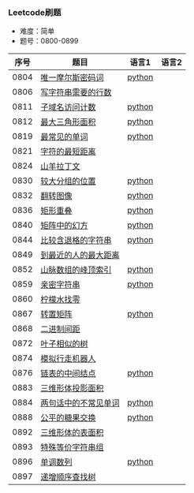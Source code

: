 ### Leetcode刷题
* 难度：简单
* 题号：0800-0899

|序号|题目|语言1|语言2|
|---|---|---|---|
|0804|<a href="https://leetcode-cn.com/problems/unique-morse-code-words/">唯一摩尔斯密码词</a>|<a href="https://github.com/hhe0/Leetcode/tree/master/Easy/0800-0899/0804/python">python</a>||
|0806|<a href="https://leetcode-cn.com/problems/number-of-lines-to-write-string/">写字符串需要的行数</a>|||
|0811|<a href="https://leetcode-cn.com/problems/subdomain-visit-count/">子域名访问计数</a>|<a href="https://github.com/hhe0/Leetcode/tree/master/Easy/0800-0899/0811/python">python</a>||
|0812|<a href="https://leetcode-cn.com/problems/largest-triangle-area/">最大三角形面积</a>|<a href="https://github.com/hhe0/Leetcode/tree/master/Easy/0800-0899/0812/python">python</a>||
|0819|<a href="https://leetcode-cn.com/problems/most-common-word/">最常见的单词</a>|<a href="https://github.com/hhe0/Leetcode/tree/master/Easy/0800-0899/0819/python">python</a>||
|0821|<a href="https://leetcode-cn.com/problems/shortest-distance-to-a-character/">字符的最短距离</a>|||
|0824|<a href="https://leetcode-cn.com/problems/goat-latin/">山羊拉丁文</a>|||
|0830|<a href="https://leetcode-cn.com/problems/positions-of-large-groups/">较大分组的位置</a>|<a href="https://github.com/hhe0/Leetcode/tree/master/Easy/0800-0899/0830/python">python</a>||
|0832|<a href="https://leetcode-cn.com/problems/flipping-an-image/">翻转图像</a>|<a href="https://github.com/hhe0/Leetcode/tree/master/Easy/0800-0899/0832/python">python</a>||
|0836|<a href="https://leetcode-cn.com/problems/rectangle-overlap/">矩形重叠</a>|<a href="https://github.com/hhe0/Leetcode/tree/master/Easy/0800-0899/0836/python">python</a>||
|0840|<a href="https://leetcode-cn.com/problems/magic-squares-in-grid/">矩阵中的幻方</a>|<a href="https://github.com/hhe0/Leetcode/tree/master/Easy/0800-0899/0840/python">python</a>||
|0844|<a href="https://leetcode-cn.com/problems/backspace-string-compare/">比较含退格的字符串</a>|<a href="https://github.com/hhe0/Leetcode/tree/master/Easy/0800-0899/0844/python">python</a>||
|0849|<a href="https://leetcode-cn.com/problems/maximize-distance-to-closest-person/">到最近的人的最大距离</a>|||
|0852|<a href="https://leetcode-cn.com/problems/peak-index-in-a-mountain-array/">山脉数组的峰顶索引</a>|<a href="https://github.com/hhe0/Leetcode/tree/master/Easy/0800-0899/0852/python">python</a>||
|0859|<a href="https://leetcode-cn.com/problems/buddy-strings/">亲密字符串</a>|<a href="https://github.com/hhe0/Leetcode/tree/master/Easy/0800-0899/0859/python">python</a>||
|0860|<a href="https://leetcode-cn.com/problems/lemonade-change/">柠檬水找零</a>|||
|0867|<a href="https://leetcode-cn.com/problems/transpose-matrix/">转置矩阵</a>|<a href="https://github.com/hhe0/Leetcode/tree/master/Easy/0800-0899/0867/python">python</a>||
|0868|<a href="https://leetcode-cn.com/problems/binary-gap/">二进制间距</a>|||
|0872|<a href="https://leetcode-cn.com/problems/leaf-similar-trees/">叶子相似的树</a>|||
|0874|<a href="https://leetcode-cn.com/problems/walking-robot-simulation/">模拟行走机器人</a>|||
|0876|<a href="https://leetcode-cn.com/problems/middle-of-the-linked-list/">链表的中间结点</a>|<a href="https://github.com/hhe0/Leetcode/tree/master/Easy/0800-0899/0876/python">python</a>||
|0883|<a href="https://leetcode-cn.com/problems/projection-area-of-3d-shapes/">三维形体投影面积</a>|||
|0884|<a href="https://leetcode-cn.com/problems/uncommon-words-from-two-sentences/">两句话中的不常见单词</a>|<a href="https://github.com/hhe0/Leetcode/tree/master/Easy/0800-0899/0884/python">python</a>||
|0888|<a href="https://leetcode-cn.com/problems/fair-candy-swap/">公平的糖果交换</a>|<a href="https://github.com/hhe0/Leetcode/tree/master/Easy/0800-0899/0888/python">python</a>||
|0892|<a href="https://leetcode-cn.com/problems/surface-area-of-3d-shapes/">三维形体的表面积</a>|||
|0893|<a href="https://leetcode-cn.com/problems/groups-of-special-equivalent-strings/">特殊等价字符串组</a>|||
|0896|<a href="https://leetcode-cn.com/problems/monotonic-array/">单调数列</a>|<a href="https://github.com/hhe0/Leetcode/tree/master/Easy/0800-0899/0896/python">python</a>||
|0897|<a href="https://leetcode-cn.com/problems/increasing-order-search-tree/">递增顺序查找树</a>|||